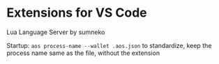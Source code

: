 # Extensions for VS Code

Lua Language Server by sumneko

Startup:
`aos process-name --wallet .aos.json` to standardize, keep the process name same as the file, without the extension
